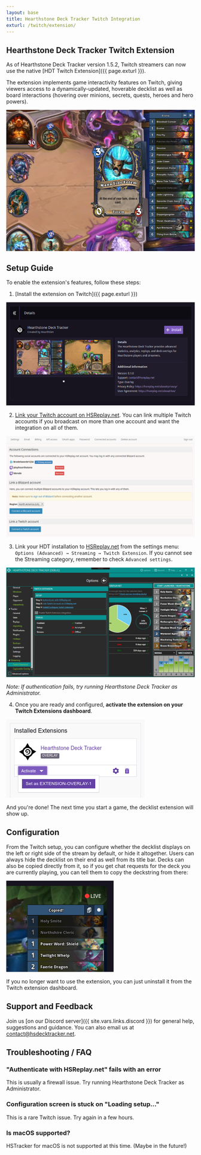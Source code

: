 ```yaml
---
layout: base
title: Hearthstone Deck Tracker Twitch Integration
exturl: /twitch/extension/
---
```


## Hearthstone Deck Tracker Twitch Extension

As of Hearthstone Deck Tracker version 1.5.2, Twitch streamers can now use the
native [HDT Twitch Extension]({{ page.exturl }}).

The extension implements game interactivity features on Twitch, giving viewers
access to a dynamically-updated, hoverable decklist as well as board interactions
(hovering over minions, secrets, quests, heroes and hero powers).

![Extension Screenshot](/static/images/twitch/decklist.png)


## Setup Guide

To enable the extension's features, follow these steps:

1) [Install the extension on Twitch]({{ page.exturl }})

![Extension Screenshot](/static/images/twitch/install.png)

2) [Link your Twitch account on HSReplay.net](https://hsreplay.net/account/social/connections).
You can link multiple Twitch accounts if you broadcast on more than one account
and want the integration on all of them.

![Twitch account linking](/static/images/twitch/oauth.png)

3) Link your HDT installation to [HSReplay.net](https://hsreplay.net) from the
settings menu: `Options (Advanced) → Streaming → Twitch Extension`.
If you cannot see the Streaming category, remember to check `Advanced settings`.

![HDT Options](/static/images/twitch/twitch-hdt.png)

*Note: If authentication fails, try running Hearthstone Deck Tracker as Administrator.*


4) Once you are ready and configured, **activate the extension on your Twitch Extensions dashboard**.

![Activation screenshot](/static/images/twitch/activate.png)

And you're done! The next time you start a game, the decklist extension will show up.


## Configuration

From the Twitch setup, you can configure whether the decklist displays on the
left or right side of the stream by default, or hide it altogether.
Users can always hide the decklist on their end as well from its title bar.
Decks can also be copied directly from it, so if you get chat requests for the
deck you are currently playing, you can tell them to copy the deckstring from
there:

![HDT Options](/static/images/twitch/copy-deckstring.png)


If you no longer want to use the extension, you can just uninstall it from the
Twitch extension dashboard.


## Support and Feedback

Join us [on our Discord server]({{ site.vars.links.discord }}) for general help,
suggestions and guidance. You can also email us at <contact@hsdecktracker.net>.


## Troubleshooting / FAQ


### "Authenticate with HSReplay.net" fails with an error

This is usually a firewall issue. Try running Hearthstone Deck Tracker as Administrator.


### Configuration screen is stuck on "Loading setup..."

This is a rare Twitch issue. Try again in a few hours.


### Is macOS supported?

HSTracker for macOS is not supported at this time. (Maybe in the future!)

